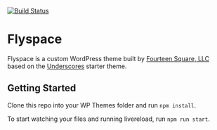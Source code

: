 [![Build Status](https://travis-ci.org/Automattic/_s.svg?branch=master)](https://travis-ci.org/Automattic/_s)

# Flyspace

Flyspace is a custom WordPress theme built by [Fourteen Square, LLC][14S] based on the [Underscores][underscores] starter theme.

## Getting Started

Clone this repo into your WP Themes folder and run `npm install`.

To start watching your files and running livereload, run `npm run start`.

[14S]: http://fourteensquare.com
[underscores]: https://underscores.me/